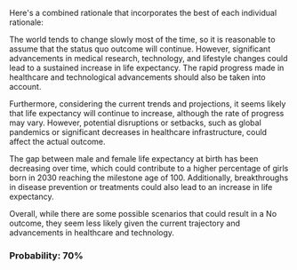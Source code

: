 Here's a combined rationale that incorporates the best of each individual rationale:

The world tends to change slowly most of the time, so it is reasonable to assume that the status quo outcome will continue. However, significant advancements in medical research, technology, and lifestyle changes could lead to a sustained increase in life expectancy. The rapid progress made in healthcare and technological advancements should also be taken into account.

Furthermore, considering the current trends and projections, it seems likely that life expectancy will continue to increase, although the rate of progress may vary. However, potential disruptions or setbacks, such as global pandemics or significant decreases in healthcare infrastructure, could affect the actual outcome.

The gap between male and female life expectancy at birth has been decreasing over time, which could contribute to a higher percentage of girls born in 2030 reaching the milestone age of 100. Additionally, breakthroughs in disease prevention or treatments could also lead to an increase in life expectancy.

Overall, while there are some possible scenarios that could result in a No outcome, they seem less likely given the current trajectory and advancements in healthcare and technology.

### Probability: 70%